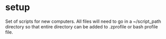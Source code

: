 # setup
Set of scripts for new computers.  All files will need to go in a ~/script_path directory so that entire directory can be added to .zprofile or bash profile file.  

